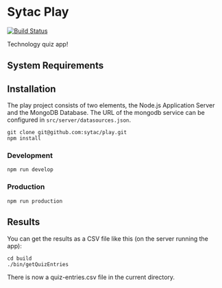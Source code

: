 # Sytac Play

[![Build Status](https://semaphoreci.com/api/v1/industrial/play/branches/master/shields_badge.svg)](https://semaphoreci.com/industrial/play)

Technology quiz app!
## System Requirements

## Installation
The play project consists of two elements, the Node.js Application
Server and the MongoDB Database. The URL of the mongodb service can be
configured in `src/server/datasources.json`.

```
git clone git@github.com:sytac/play.git
npm install
```

### Development
```
npm run develop
```

### Production
```
npm run production
```

## Results
You can get the results as a CSV file like this (on the server running the app):
```
cd build
./bin/getQuizEntries
```

There is now a quiz-entries.csv file in the current directory.
